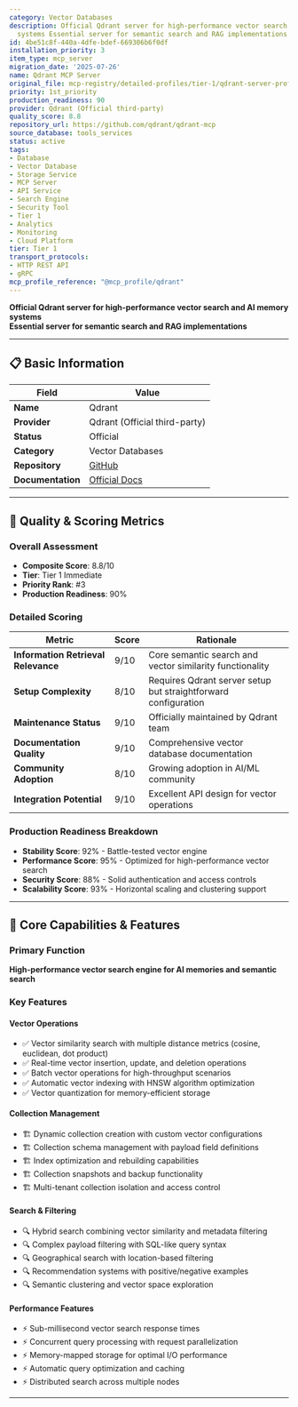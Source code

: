 ```yaml
---
category: Vector Databases
description: Official Qdrant server for high-performance vector search and AI memory
  systems Essential server for semantic search and RAG implementations
id: 4be51c8f-440a-4dfe-bdef-669306b6f0df
installation_priority: 3
item_type: mcp_server
migration_date: '2025-07-26'
name: Qdrant MCP Server
original_file: mcp-registry/detailed-profiles/tier-1/qdrant-server-profile.md
priority: 1st_priority
production_readiness: 90
provider: Qdrant (Official third-party)
quality_score: 8.8
repository_url: https://github.com/qdrant/qdrant-mcp
source_database: tools_services
status: active
tags:
- Database
- Vector Database
- Storage Service
- MCP Server
- API Service
- Search Engine
- Security Tool
- Tier 1
- Analytics
- Monitoring
- Cloud Platform
tier: Tier 1
transport_protocols:
- HTTP REST API
- gRPC
mcp_profile_reference: "@mcp_profile/qdrant"
---
```


**Official Qdrant server for high-performance vector search and AI memory systems**  
**Essential server for semantic search and RAG implementations**

---

## 📋 Basic Information

| Field | Value |
|-------|-------|
| **Name** | Qdrant |
| **Provider** | Qdrant (Official third-party) |
| **Status** | Official |
| **Category** | Vector Databases |
| **Repository** | [GitHub](https://github.com/qdrant/qdrant-mcp) |
| **Documentation** | [Official Docs](https://qdrant.tech/documentation/) |

---

## 🎯 Quality & Scoring Metrics

### Overall Assessment
- **Composite Score**: 8.8/10
- **Tier**: Tier 1 Immediate
- **Priority Rank**: #3
- **Production Readiness**: 90%

### Detailed Scoring
| Metric | Score | Rationale |
|--------|-------|-----------|
| **Information Retrieval Relevance** | 9/10 | Core semantic search and vector similarity functionality |
| **Setup Complexity** | 8/10 | Requires Qdrant server setup but straightforward configuration |
| **Maintenance Status** | 9/10 | Officially maintained by Qdrant team |
| **Documentation Quality** | 9/10 | Comprehensive vector database documentation |
| **Community Adoption** | 8/10 | Growing adoption in AI/ML community |
| **Integration Potential** | 9/10 | Excellent API design for vector operations |

### Production Readiness Breakdown
- **Stability Score**: 92% - Battle-tested vector engine
- **Performance Score**: 95% - Optimized for high-performance vector search
- **Security Score**: 88% - Solid authentication and access controls
- **Scalability Score**: 93% - Horizontal scaling and clustering support

---

## 🚀 Core Capabilities & Features

### Primary Function
**High-performance vector search engine for AI memories and semantic search**

### Key Features

#### Vector Operations
- ✅ Vector similarity search with multiple distance metrics (cosine, euclidean, dot product)
- ✅ Real-time vector insertion, update, and deletion operations
- ✅ Batch vector operations for high-throughput scenarios
- ✅ Automatic vector indexing with HNSW algorithm optimization
- ✅ Vector quantization for memory-efficient storage

#### Collection Management
- 🏗️ Dynamic collection creation with custom vector configurations
- 🏗️ Collection schema management with payload field definitions
- 🏗️ Index optimization and rebuilding capabilities
- 🏗️ Collection snapshots and backup functionality
- 🏗️ Multi-tenant collection isolation and access control

#### Search & Filtering
- 🔍 Hybrid search combining vector similarity and metadata filtering
- 🔍 Complex payload filtering with SQL-like query syntax
- 🔍 Geographical search with location-based filtering
- 🔍 Recommendation systems with positive/negative examples
- 🔍 Semantic clustering and vector space exploration

#### Performance Features
- ⚡ Sub-millisecond vector search response times
- ⚡ Concurrent query processing with request parallelization
- ⚡ Memory-mapped storage for optimal I/O performance
- ⚡ Automatic query optimization and caching
- ⚡ Distributed search across multiple nodes

---